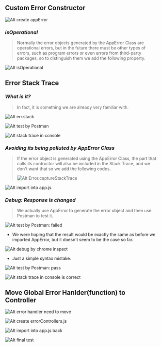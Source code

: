 ## **Custom Error Constructor**

![Alt create appError](pic/01.jpg)

### _isOperational_

> Normally the error objects generated by the AppError Class are operational errors, but in the future there must be other types of errors, such as program errors or even errors from third-party packages, so to distinguish them we add the following property.

![Alt isOperational](pic/02.jpg)

## **Error Stack Trace**

### _What is it?_

> In fact, it is something we are already very familiar with.

![Alt err.stack](pic/03.jpg)

![Alt test by Postman](pic/04.jpg)

![Alt stack trace in console](pic/05.jpg)

### _Avoiding its being polluted by AppError Class_

> If the error object is generated using the AppError Class, the part that calls its contructor will also be included in the Stack Trace, and we don't want that so we add the following codes.
>
> ![Alt Error.captureStackTrace](pic/06.jpg)

![Alt import into app.js](pic/07.jpg)

### _Debug: Response is changed_

> We actually use AppError to generate the error object and then use Postman to test it.

![Alt test by Postman: failed](pic/08.jpg)

- We were hoping that the result would be exactly the same as before we imported AppError, but it doesn't seem to be the case so far.

![Alt debug by chrome inspect](pic/09.jpg)

- Just a simple syntax mistake.

![Alt test by Postman: pass](pic/10.jpg)

![Alt stack trace in console is correct](pic/11.jpg)

## **Move Global Error Hanlder(function) to Controller**

![Alt error handler need to move ](pic/12.jpg)

![Alt create errorControllers.js](pic/13.jpg)

![Alt import into app.js back](pic/14.jpg)

![Alt final test](pic/15.jpg)
